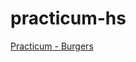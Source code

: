 # practicum-hs

<a href="http://22151087.hs-sites.com/practicum-burgers" target="_blank">Practicum - Burgers</a>
